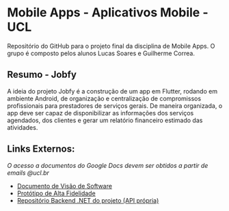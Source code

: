 # Mobile Apps - Aplicativos Mobile - UCL

Repositório do GitHub para o projeto final da disciplina de Mobile Apps.
O grupo é composto pelos alunos Lucas Soares e Guilherme Correa.

## Resumo - Jobfy

A ideia do projeto Jobfy é a construção de um app em Flutter, rodando em ambiente Android, de organização e centralização de compromissos profissionais para prestadores de serviços gerais.
De maneira organizada, o app deve ser capaz de disponibilizar as informações dos serviços agendados, dos clientes e gerar um relatório financeiro estimado das atividades.

## Links Externos:

*O acesso a documentos do Google Docs devem ser obtidos a partir de emails @ucl.br*
- [Documento de Visão de Software](https://docs.google.com/document/d/1kkrXKGUjJsGNcHl59jbEOfw4OC0xD3iqCSGIBbrUsrU/edit?usp=sharing)
- [Protótipo de Alta Fidelidade]([https://docs.flutter.dev/cookbook](https://www.figma.com/proto/aZSyNG9Sq3XZOVrhjXIF2X/Untitled?t=M0ZsupNOzbUocMAb-1))
- [Repositório Backend .NET do projeto (API própria)](https://github.com/GuilhermeCorrea-C/Jobfy/tree/master)
